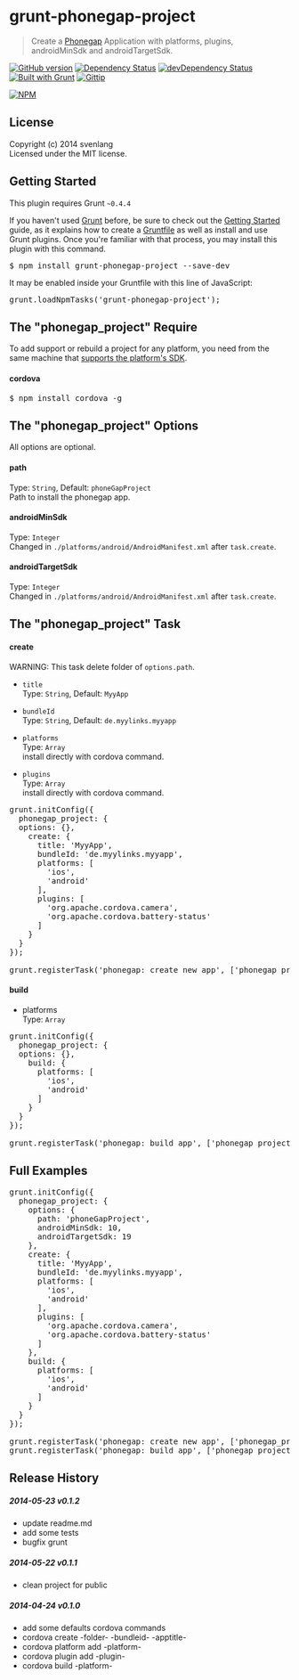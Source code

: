 # grunt-phonegap-project
> Create a [Phonegap](http://www.phonegap.com) Application with platforms, plugins, androidMinSdk and androidTargetSdk.

[![GitHub version](https://badge.fury.io/gh/CoHyper%2Fgrunt-phonegap-project.svg)](http://badge.fury.io/gh/CoHyper%2Fgrunt-phonegap-project) [![Dependency Status](https://david-dm.org/CoHyper/grunt-phonegap-project.png)](https://david-dm.org/CoHyper/grunt-phonegap-project) 
[![devDependency Status](https://david-dm.org/CoHyper/grunt-phonegap-project/dev-status.png)](https://david-dm.org/CoHyper/grunt-phonegap-project#info=devDependencies) [![Built with Grunt](https://cdn.gruntjs.com/builtwith.png)](http://gruntjs.com/)
[![Gittip](http://img.shields.io/gittip/CoHyper.png)](https://www.gittip.com/CoHyper/)

[![NPM](https://nodei.co/npm/grunt-phonegap-project.png?downloads=true)](https://nodei.co/npm/grunt-phonegap-project/)

## License
Copyright (c) 2014 svenlang<br />
Licensed under the MIT license.

## Getting Started
This plugin requires Grunt `~0.4.4`

If you haven't used [Grunt](http://gruntjs.com/) before, be sure to check out the [Getting Started](http://gruntjs.com/getting-started) guide, as it explains how to create a [Gruntfile](http://gruntjs.com/sample-gruntfile) as well as install and use Grunt plugins. Once you're familiar with that process, you may install this plugin with this command.

<pre>
$ npm install grunt-phonegap-project --save-dev
</pre>

It may be enabled inside your Gruntfile with this line of JavaScript:

<pre>
grunt.loadNpmTasks('grunt-phonegap-project');
</pre>

## The "phonegap_project" Require
To add support or rebuild a project for any platform, you need from the same machine that [supports the platform's SDK](http://docs.phonegap.com/en/edge/guide_cli_index.md.html).

#### cordova
<pre>
$ npm install cordova -g
</pre>

## The "phonegap_project" Options
All options are optional.

#### path
Type: `String`, Default: `phoneGapProject`<br />
Path to install the phonegap app.

#### androidMinSdk
Type: `Integer`<br />
Changed in `./platforms/android/AndroidManifest.xml` after `task.create`.

#### androidTargetSdk
Type: `Integer`<br />
Changed in `./platforms/android/AndroidManifest.xml` after `task.create`.

## The "phonegap_project" Task

#### create
WARNING: This task delete folder of `options.path`.

* `title`<br />
Type: `String`, Default: `MyyApp`

* `bundleId`<br />
Type: `String`, Default: `de.myylinks.myyapp`

* `platforms`<br />
Type: `Array`<br />
install directly with cordova command.

* `plugins`<br />
Type: `Array`<br />
install directly with cordova command.

<pre>
grunt.initConfig({
  phonegap_project: {
  options: {},
    create: {
      title: 'MyyApp',
      bundleId: 'de.myylinks.myyapp',
      platforms: [
        'ios',
        'android'
      ],
      plugins: [
        'org.apache.cordova.camera',
        'org.apache.cordova.battery-status'
      ]
    }
  }
});

grunt.registerTask('phonegap: create new app', ['phonegap_project:create']);
</pre>

#### build
* platforms<br />
Type: `Array`

<pre>
grunt.initConfig({
  phonegap_project: {
  options: {},
    build: {
      platforms: [
        'ios',
        'android'
      ]
    }
  }
});

grunt.registerTask('phonegap: build app', ['phonegap_project:build']);
</pre>

## Full Examples
<pre>
grunt.initConfig({
  phonegap_project: {
    options: {
      path: 'phoneGapProject',
      androidMinSdk: 10,
      androidTargetSdk: 19
    },
    create: {
      title: 'MyyApp',
      bundleId: 'de.myylinks.myyapp',
      platforms: [
        'ios',
        'android'
      ],
      plugins: [
        'org.apache.cordova.camera',
        'org.apache.cordova.battery-status'
      ]
    },
    build: {
      platforms: [
        'ios',
        'android'
      ]
    }
  }
});

grunt.registerTask('phonegap: create new app', ['phonegap_project:create']);
grunt.registerTask('phonegap: build app', ['phonegap_project:build']);
</pre>

## Release History

##### 2014-05-23 v0.1.2
* update readme.md
* add some tests
* bugfix grunt 

##### 2014-05-22 v0.1.1
* clean project for public

##### 2014-04-24 v0.1.0
* add some defaults cordova commands
* cordova create -folder- -bundleid- -apptitle-
* cordova platform add -platform-
* cordova plugin add -plugin-
* cordova build -platform-